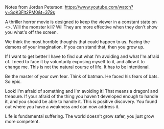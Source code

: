 
Notes from Jordan Peterson:
https://www.youtube.com/watch?v=SoK3Flt2PM0&t=379s

A thriller horror movie is designed to keep the viewer in a constant state on <<uncertainty>>. Will the monster kill? Wil
They are more effective when they don't show you what's off the screen.

We think the most horrible thoughts that could happen to us.
Facing the demons of your imagination. If you can stand that, then you grow up.

If I want to get better I have to find out what I'm avoiding and what I'm afraid of.
I need to face it by voluntarily exposing myself to it, and allow it to change me.
This is not the natural course of life. It has to be intentional.

Be the master of your own fear.
Think of batman. He faced his fears of bats. So epic.

Look! I'm afraid of something and I'm avoiding it! That means a dragon! and treasure.
If your afraid of the thing you haven't developed enough to handle it, and you should be able to handle it.
This is positive discovery. You found out where you have a weakness and can now address it.

Life is fundamental suffering. The world doesn't grow safer, you just grow more competent.
